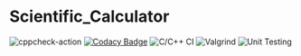 # Scientific_Calculator
![cppcheck-action](https://github.com/99003177/Scientific_Calculator/workflows/cppcheck-action/badge.svg)
[![Codacy Badge](https://app.codacy.com/project/badge/Grade/74518b7e5acf40b198f2dca5406cb8c6)](https://www.codacy.com/gh/99002561/Mini-Project/dashboard?utm_source=github.com&amp;utm_medium=referral&amp;utm_content=99002561/Mini-Project&amp;utm_campaign=Badge_Grade)
![C/C++ CI](https://github.com/99002561/Mini-Project/workflows/C/C++%20CI/badge.svg)
![Valgrind](https://github.com/99002561/Mini-Project/workflows/Valgrind/badge.svg?branch=master)
![Unit Testing](https://github.com/99002561/Mini-Project/workflows/Unit%20Testing/badge.svg)

